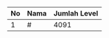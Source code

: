 | No | Nama            | Jumlah Level |
|----|-----------------|--------------|
| 1  | #    |    4091        |
